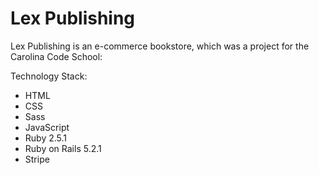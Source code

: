 # Lex Publishing

Lex Publishing is an e-commerce bookstore, which was a project for the Carolina Code School:

Technology Stack:
* HTML
* CSS
* Sass
* JavaScript
* Ruby 2.5.1
* Ruby on Rails 5.2.1
* Stripe

